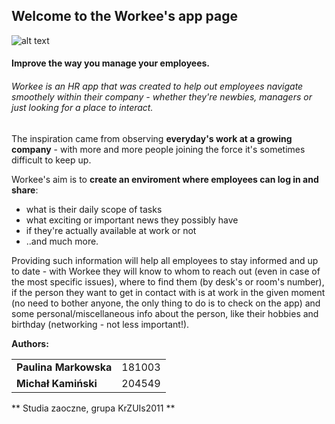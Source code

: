 ## Welcome to the Workee's app page

![alt text](/www/img/logo.png)

#### **Improve the way you manage your employees.**

###### Workee is an HR app that was created to help out employees navigate smoothely within their company - whether they're newbies, managers or just looking for a place to interact.

The inspiration came from observing **everyday's work at a growing company** - with more and more people joining the force it's sometimes difficult to keep up.

Workee's aim is to **create an enviroment where employees can log in and share**:
*  what is their daily scope of tasks
*  what exciting or important news they possibly have
*  if they're actually available at work or not 
*  ..and much more.

Providing such information will help all employees to stay informed and up to date - with Workee they will know to whom to reach out (even in case of the most specific issues), where to find them (by desk's or room's number), if the person they want to get in contact with is at work in the given moment (no need to bother anyone, the only thing to do is to check on the app) and some personal/miscellaneous info about the person, like their hobbies and birthday (networking - not less important!).

**Authors:**

<table>
    <tr>
        <td><b>Paulina Markowska</b></td>
        <td>181003</td>
    </tr>
    <tr>
        <td><b>Michał Kamiński</b></td>
        <td>204549</td>
</table>

** Studia zaoczne, grupa KrZUIs2011 **
